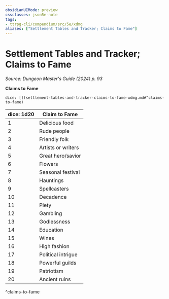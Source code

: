 ```yaml
---
obsidianUIMode: preview
cssclasses: json5e-note
tags:
- ttrpg-cli/compendium/src/5e/xdmg
aliases: ["Settlement Tables and Tracker; Claims to Fame"]
---
```

# Settlement Tables and Tracker; Claims to Fame
*Source: Dungeon Master's Guide (2024) p. 93* 

**Claims to Fame**

`dice: [](settlement-tables-and-tracker-claims-to-fame-xdmg.md#^claims-to-fame)`

| dice: 1d20 | Claim to Fame |
|------------|---------------|
| 1 | Delicious food |
| 2 | Rude people |
| 3 | Friendly folk |
| 4 | Artists or writers |
| 5 | Great hero/savior |
| 6 | Flowers |
| 7 | Seasonal festival |
| 8 | Hauntings |
| 9 | Spellcasters |
| 10 | Decadence |
| 11 | Piety |
| 12 | Gambling |
| 13 | Godlessness |
| 14 | Education |
| 15 | Wines |
| 16 | High fashion |
| 17 | Political intrigue |
| 18 | Powerful guilds |
| 19 | Patriotism |
| 20 | Ancient ruins |
^claims-to-fame